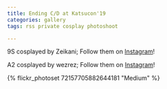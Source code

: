 ```yaml
---
title: Ending C/D at Katsucon'19
categories: gallery
tags: rss private cosplay photoshoot

---
```


9S cosplayed by Zeikani; Follow them on [Instagram](https://www.instagram.com/Zeikani)!

A2 cosplayed by wezrez; Follow them on [Instagram](https://www.instagram.com/wezrez)!

{% flickr_photoset 72157705882644181 "Medium" %}